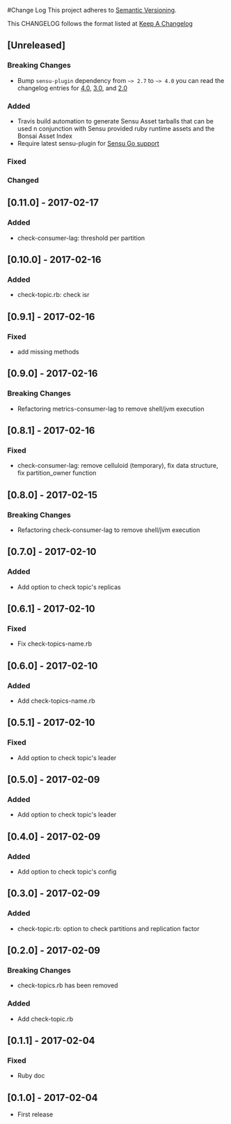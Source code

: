 #Change Log
This project adheres to [Semantic Versioning](http://semver.org/).

This CHANGELOG follows the format listed at [Keep A Changelog](http://keepachangelog.com/)

## [Unreleased]

### Breaking Changes
- Bump `sensu-plugin` dependency from `~> 2.7` to `~> 4.0` you can read the changelog entries for [4.0](https://github.com/sensu-plugins/sensu-plugin/blob/master/CHANGELOG.md#400---2018-02-17), [3.0](https://github.com/sensu-plugins/sensu-plugin/blob/master/CHANGELOG.md#300---2018-12-04), and [2.0](https://github.com/sensu-plugins/sensu-plugin/blob/master/CHANGELOG.md#v200---2017-03-29)

### Added
- Travis build automation to generate Sensu Asset tarballs that can be used n conjunction with Sensu provided ruby runtime assets and the Bonsai Asset Index
- Require latest sensu-plugin for [Sensu Go support](https://github.com/sensu-plugins/sensu-plugin#sensu-go-enablement)

### Fixed
### Changed

## [0.11.0] - 2017-02-17

### Added
- check-consumer-lag: threshold per partition

## [0.10.0] - 2017-02-16

### Added
- check-topic.rb: check isr

## [0.9.1] - 2017-02-16

### Fixed
- add missing methods

## [0.9.0] - 2017-02-16

### Breaking Changes
- Refactoring metrics-consumer-lag to remove shell/jvm execution

## [0.8.1] - 2017-02-16

### Fixed
- check-consumer-lag: remove celluloid (temporary), fix data structure, fix partition_owner function

## [0.8.0] - 2017-02-15

### Breaking Changes
- Refactoring check-consumer-lag to remove shell/jvm execution

## [0.7.0] - 2017-02-10

### Added
- Add option to check topic's replicas

## [0.6.1] - 2017-02-10

### Fixed
- Fix check-topics-name.rb

## [0.6.0] - 2017-02-10

### Added
- Add check-topics-name.rb

## [0.5.1] - 2017-02-10

### Fixed
- Add option to check topic's leader

## [0.5.0] - 2017-02-09

### Added
- Add option to check topic's leader

## [0.4.0] - 2017-02-09

### Added
- Add option to check topic's config

## [0.3.0] - 2017-02-09

### Added
- check-topic.rb: option to check partitions and replication factor

## [0.2.0] - 2017-02-09

### Breaking Changes
- check-topics.rb has been removed

### Added
- Add check-topic.rb

## [0.1.1] - 2017-02-04

### Fixed
- Ruby doc

## [0.1.0] - 2017-02-04
- First release